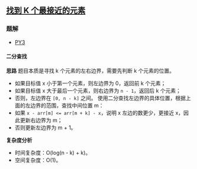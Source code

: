 ## [找到 K 个最接近的元素](https://leetcode.cn/problems/find-k-closest-elements/)

### 题解
+ [PY3](../../py3/768/658.py)

#### 二分查找
**思路**
题目本质是寻找 k 个元素的左右边界，需要先判断 k 个元素的位置。
+ 如果目标值 x 小于第一个元素，则左边界为 0，返回前 k 个元素；
+ 如果目标值 x 大于最后一个元素，则右边界为 `n - 1`，返回后 k 个元素；
+ 否则，左边界在 `[0, n - k]` 之间。
使用二分查找左边界的具体位置，根据上面的左边界的范围，查找中间位置 m：
+ 如果 `x - arr[m] <= arr[m + k] - x`，说明 x 左边的数更少，更接近 x，因此更新右边界为 m；
+ 否则更新左边界为 m + 1。


**复杂度分析**
+ 时间复杂度：O(log(n - k) + k)。
+ 空间复杂度：O(1)。